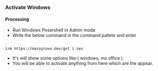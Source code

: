 ### Activate Windows

#### Processing

- Run Windows Posershell in Admin mode
- Write the below command in the command pallete and enter

```bash

irm https://massgrave.dev/get | iex

```
- It's will show some options like ( windows, ms office ).
- You will be able to activate anything from here which are the appear.
